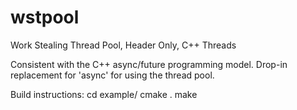 # wstpool
Work Stealing Thread Pool, Header Only, C++ Threads

Consistent with the C++ async/future programming model.  Drop-in replacement for 'async' for using the thread pool.


Build instructions:
cd example/
cmake .
make
